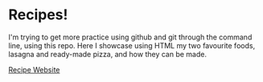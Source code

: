 # Recipes! 
I'm trying to get more practice using github and git through the command 
line, using this repo. Here I showcase using HTML my two favourite foods, 
lasagna and ready-made pizza, and how they can be made.  

[Recipe Website](https://ademsk1.github.io/odin-recipes/index.html)
